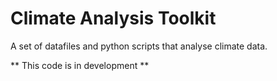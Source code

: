 # Climate Analysis Toolkit

A set of datafiles and python scripts that analyse climate data.

** This code is in development **
